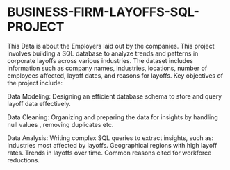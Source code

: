 # BUSINESS-FIRM-LAYOFFS-SQL-PROJECT

This Data is about the Employers laid out by the companies. This project involves building a SQL database to analyze trends and patterns in corporate layoffs across various industries. The dataset includes information such as company names, industries, locations, number of employees affected, layoff dates, and reasons for layoffs. Key objectives of the project include:

Data Modeling: Designing an efficient database schema to store and query layoff data effectively.

Data Cleaning: Organizing and preparing the data for insights by handling null values , removing duplicates etc.

Data Analysis: Writing complex SQL queries to extract insights, such as:
Industries most affected by layoffs.
Geographical regions with high layoff rates.
Trends in layoffs over time.
Common reasons cited for workforce reductions.
